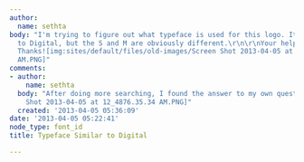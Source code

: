 ```yaml
---
author:
  name: sethta
body: "I'm trying to figure out what typeface is used for this logo. It's similar
  to Digital, but the S and M are obviously different.\r\n\r\nYour help is appreciated.
  Thanks![img:sites/default/files/old-images/Screen Shot 2013-04-05 at 12_4291.20.40
  AM.PNG]"
comments:
- author:
    name: sethta
  body: "After doing more searching, I found the answer to my own question.\r\n\r\nhttp://www.dafont.com/suzuki.font?fpp=50&af=on&text=SEMPER+FI[img:sites/default/files/old-images/Screen
    Shot 2013-04-05 at 12_4876.35.34 AM.PNG]"
  created: '2013-04-05 05:36:09'
date: '2013-04-05 05:22:41'
node_type: font_id
title: Typeface Similar to Digital

---
```

